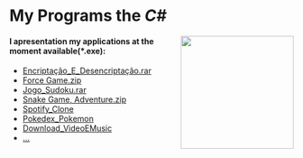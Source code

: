 <html>
  <h1>My Programs the <i>C#</i></h1>    <img src="https://upload.wikimedia.org/wikipedia/commons/7/7a/C_Sharp_logo.svg" align="right" height="200px auto">
  <h4>I apresentation my applications at the moment available(*.exe):</h4>   

  <p>
    <ul>
      <li> <a href = "https://github.com/AndreZila01/Projects-C-sharp/blob/master/Encripta%C3%A7%C3%A3o_E_Desencripta%C3%A7%C3%A3o.rar">Encriptação_E_Desencriptação.rar </a></li> <li> <a href = "https://github.com/AndreZila01/Projects-C-sharp/blob/master/Force%20Game.zip"> Force Game.zip</a> </li> <li>  <a href = "https://github.com/AndreZila01/Projects-C-sharp/blob/master/Jogo_Sudoku.rar">Jogo_Sudoku.rar <a></li> <li> <a href = "https://github.com/AndreZila01/Projects-C-sharp/blob/master/Snake%20Game%2C%20Adventure.zip">Snake Game, Adventure.zip</a></li> <li> <a href = "https://github.com/AndreZila01/Projects-C-sharp/tree/master/Spotify_Clone/FinalVersion">Spotify_Clone</a></li><li> <a href = "https://github.com/AndreZila01/Projects-C-sharp/tree/master/Pokedex_Pokemon">Pokedex_Pokemon </a></li><li> <a href = "https://github.com/AndreZila01/Projects-C-sharp/tree/master/Download_VideoEMusic">Download_VideoEMusic</a></li><li> <a href = "https://github.com/AndreZila01/Projects-C-sharp">...</a></li>
</html>
